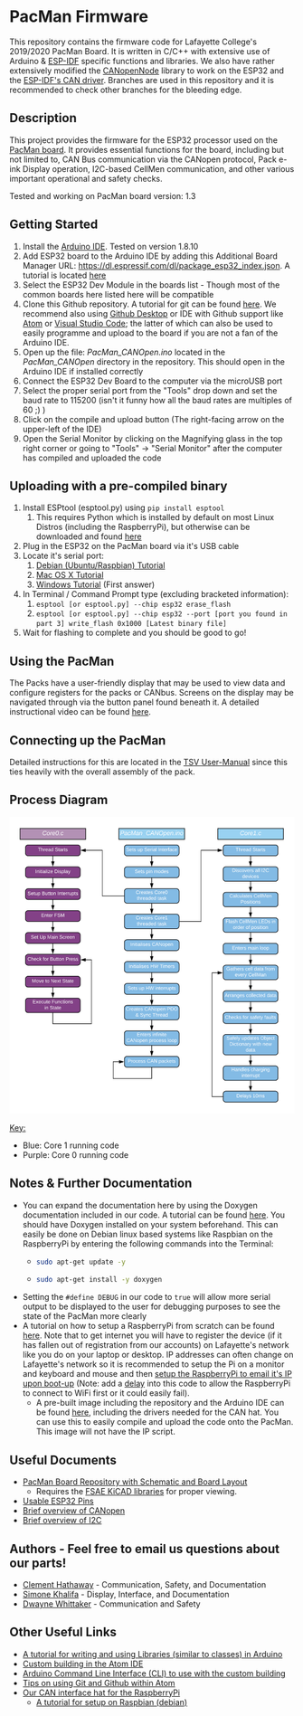 # PacMan Firmware

This repository contains the firmware code for Lafayette College's 2019/2020 PacMan Board. It is written in C/C++ with extensive use of Arduino & [ESP-IDF](https://github.com/espressif/esp-idf) specific functions and libraries. We also have rather extensively modified the [CANopenNode](https://github.com/CANopenNode/CANopenNode) library to work on the ESP32 and the [ESP-IDF's CAN driver](https://docs.espressif.com/projects/esp-idf/en/latest/esp32/api-reference/peripherals/can.html). Branches are used in this repository and it is recommended to check other branches for the bleeding edge.

## Description

This project provides the firmware for the ESP32 processor used on the [PacMan board](https://github.com/Lafayette-FSAE/PacMan). It provides essential functions for the board, including but not limited to, CAN Bus communication via the CANopen protocol, Pack e-ink Display operation, I2C-based CellMen communication, and other various important operational and safety checks.

Tested and working on PacMan board version: 1.3

## Getting Started

1. Install the [Arduino IDE](https://www.arduino.cc/en/main/software). Tested on version 1.8.10
2. Add ESP32 board to the Arduino IDE by adding this Additional Board Manager URL: https://dl.espressif.com/dl/package_esp32_index.json. A tutorial is located [here](https://randomnerdtutorials.com/installing-the-esp32-board-in-arduino-ide-windows-instructions/)
3. Select the ESP32 Dev Module in the boards list - Though most of the common boards here listed here will be compatible
4. Clone this Github repository. A tutorial for git can be found [here](https://github.github.com/training-kit/downloads/github-git-cheat-sheet/). We recommend also using [Github Desktop](https://desktop.github.com/) or IDE with Github support like [Atom](https://atom.io/) or [Visual Studio Code](https://code.visualstudio.com/download); the latter of which can also be used to easily programme and upload to the board if you are not a fan of the Arduino IDE.
5. Open up the file: *PacMan_CANOpen.ino* located in the *PacMan_CANOpen* directory in the repository. This should open in the Arduino IDE if installed correctly
6. Connect the ESP32 Dev Board to the computer via the microUSB port
7. Select the proper serial port from the "Tools" drop down and set the baud rate to 115200 (isn't it funny how all the baud rates are multiples of 60 ;) )
8. Click on the compile and upload button (The right-facing arrow on the upper-left of the IDE)
9. Open the Serial Monitor by clicking on the Magnifying glass in the top right corner or going to "Tools" -> "Serial Monitor" after the computer has compiled and uploaded the code

## Uploading with a pre-compiled binary

1. Install ESPtool (esptool.py) using `pip install esptool`
   1. This requires Python which is installed by default on most Linux Distros (including the RaspberryPi), but otherwise can be downloaded and found [here](https://www.python.org/downloads/)
2. Plug in the ESP32 on the PacMan board via it's USB cable
3. Locate it's serial port:
   1. [Debian (Ubuntu/Raspbian) Tutorial](https://www.cyberciti.biz/faq/find-out-linux-serial-ports-with-setserial/)
   2. [Mac OS X Tutorial](https://www.pololu.com/docs/0J36/5.b)
   3. [Windows Tutorial](https://answers.microsoft.com/en-us/windows/forum/all/how-to-identify-com-ports-in-windows10/2591ed8b-805e-4e66-9513-836cdd49ed80) (First answer)
4. In Terminal / Command Prompt type (excluding bracketed information):
   1. `esptool [or esptool.py] --chip esp32 erase_flash`
   2. `esptool [or esptool.py] --chip esp32 --port [port you found in part 3] write_flash 0x1000 [Latest binary file]`
5. Wait for flashing to complete and you should be good to go!

## Using the PacMan

The Packs have a user-friendly display that may be used to view data and configure registers for the packs or CANbus. Screens on the display may be navigated through via the button panel found beneath it. 
A detailed instructional video can be found [here](https://sites.lafayette.edu/motorsports/files/2020/04/Untitled.mp4).

## Connecting up the PacMan

Detailed instructions for this are located in the [TSV User-Manual](https://sites.lafayette.edu/motorsports/files/2020/04/Battery-Packs-User-Manual.pdf) since this ties heavily with the overall assembly of the pack.

## Process Diagram

<div style="text-align:center"><img src="images/process_diagram.png"></div>

<u>Key:</u>

- Blue: Core 1 running code
- Purple: Core 0 running code

## Notes & Further Documentation

- You can expand the documentation here by using the Doxygen documentation included in our code. A tutorial can be found [here](http://www.doxygen.nl/manual/starting.html). You should have Doxygen installed on your system beforehand. This can easily be done on Debian linux based systems like Raspbian on the RaspberryPi by entering the following commands into the Terminal:

  - ```bash
    sudo apt-get update -y
    ```

  - ```bash
    sudo apt-get install -y doxygen
    ```

* Setting the `#define DEBUG` in our code to `true` will allow more serial output to be displayed to the user for debugging purposes to see the state of the PacMan more clearly
* A tutorial on how to setup a RaspberryPi from scratch can be found [here](https://projects.raspberrypi.org/en/projects/raspberry-pi-setting-up). Note that to get internet you will have to register the device (if it has fallen out of registration from our accounts) on Lafayette's network like you do on your laptop or desktop. IP addresses can often change on Lafayette's network so it is recommended to setup the Pi on a monitor and keyboard and mouse and then [setup the RaspberryPi to email it's IP upon boot-up](https://elinux.org/RPi_Email_IP_On_Boot_Debian) (Note: add a [delay](https://realpython.com/python-sleep/) into this code to allow the RaspberryPi to connect to WiFi first or it could easily fail).
  * A pre-built image including the repository and the Arduino IDE can be found [here](https://drive.google.com/a/lafayette.edu/file/d/1ZdgW6_UGEl1k3szYxt-K21V9etrqQY8c/view?usp=sharing), including the drivers needed for the CAN hat. You can use this to easily compile and upload the code onto the PacMan. This image will not have the IP script.

## Useful Documents

- [PacMan Board Repository with Schematic and Board Layout](https://github.com/Lafayette-FSAE/PacMan)
  - Requires the [FSAE KiCAD libraries](https://github.com/Lafayette-FSAE/KiCad-Libraries) for proper viewing.
- [Usable ESP32 Pins](https://randomnerdtutorials.com/esp32-pinout-reference-gpios/)
- [Brief overview of CANopen](https://www.csselectronics.com/screen/page/canopen-tutorial-simple-intro/language/en)
- [Brief overview of I2C](https://learn.sparkfun.com/tutorials/i2c/all)

## Authors - Feel free to email us questions about our parts!

- [Clement Hathaway](mailto:cwbh10@gmail.com) - Communication, Safety, and Documentation
- [Simone Khalifa](mailto:khalifas@lafayette.edu) - Display, Interface, and Documentation
- [Dwayne Whittaker](mailto:whittakd@lafayette.edu) - Communication and Safety

## Other Useful Links

- [A tutorial for writing and using Libraries (similar to classes) in Arduino](https://www.arduino.cc/en/Hacking/libraryTutorial)
- [Custom building in the Atom IDE](https://atom.io/packages/build)
- [Arduino Command Line Interface (CLI) to use with the custom building](https://github.com/arduino/arduino-cli)
- [Tips on using Git and Github within Atom](https://flight-manual.atom.io/using-atom/sections/version-control-in-atom/)
- [Our CAN interface hat for the RaspberryPi](https://copperhilltech.com/pican-2-can-bus-interface-for-raspberry-pi/)
  - [A tutorial for setup on Raspbian (debian)](https://copperhilltech.com/pican2-controller-area-network-can-interface-for-raspberry-pi/) 
